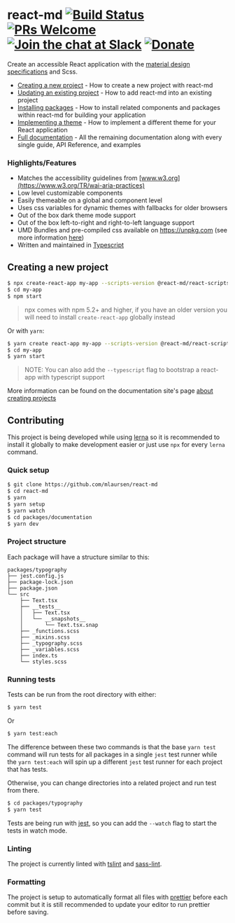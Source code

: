 # react-md [![Build Status](https://travis-ci.org/mlaursen/react-md.svg?branch=next)](https://travis-ci.org/mlaursen/react-md) [![PRs Welcome](https://img.shields.io/badge/PRs-welcome-green.svg)](https://github.com/mlaursen/react-md/pulls) [![Join the chat at Slack](https://react-md.herokuapp.com/badge.svg)](https://react-md.herokuapp.com) [![Donate](https://img.shields.io/badge/donate-paypal-blue.svg?style=flat-square)](https://paypal.me/mlaursen03)

Create an accessible React application with the
[material design specifications](https://material.io/design/) and Scss.

- [Creating a new project](#creating-a-new-project) - How to create a new
  project with react-md
- [Updating an existing project](https://react-md.dev/getting-started/updating-an-existing-project) -
  How to add react-md into an existing project
- [Installing packages](https://react-md.dev/getting-started/installation) - How
  to install related components and packages within react-md for building your
  application
- [Implementing a theme](https://react-md.dev/implementing-a-theme) - How to
  implement a different theme for your React application
- [Full documentation](https://react-md.dev) - All the remaining documentation
  along with every single guide, API Reference, and examples

### Highlights/Features

- Matches the accessibility guidelines from
  [www.w3.org](https://www.w3.org/TR/wai-aria-practices)
- Low level customizable components
- Easily themeable on a global and component level
- Uses css variables for dynamic themes with fallbacks for older browsers
- Out of the box dark theme mode support
- Out of the box left-to-right and right-to-left language support
- UMD Bundles and pre-compiled css available on https://unpkg.com (see more
  information [here](#))
- Written and maintained in [Typescript](https://www.typescriptlang.org/)

## Creating a new project

```sh
$ npx create-react-app my-app --scripts-version @react-md/react-scripts
$ cd my-app
$ npm start
```

> npx comes with npm 5.2+ and higher, if you have an older version you will need
> to install `create-react-app` globally instead

Or with `yarn`:

```sh
$ yarn create react-app my-app --scripts-version @react-md/react-scripts
$ cd my-app
$ yarn start
```

> NOTE: You can also add the `--typescript` flag to bootstrap a react-app with
> typescript support

More information can be found on the documentation site's page
[about creating projects](https://react-md.dev/getting-started/installation)

## Contributing

This project is being developed while using [lerna](https://lernajs.io/) so it
is recommended to install it globally to make development easier or just use
`npx` for every `lerna` command.

### Quick setup

```sh
$ git clone https://github.com/mlaursen/react-md
$ cd react-md
$ yarn
$ yarn setup
$ yarn watch
$ cd packages/documentation
$ yarn dev
```

### Project structure

Each package will have a structure similar to this:

```
packages/typography
├── jest.config.js
├── package-lock.json
├── package.json
└── src
    ├── Text.tsx
    ├── __tests__
    │   ├── Text.tsx
    │   └── __snapshots__
    │       └── Text.tsx.snap
    ├── _functions.scss
    ├── _mixins.scss
    ├── _typography.scss
    ├── _variables.scss
    ├── index.ts
    └── styles.scss
```

### Running tests

Tests can be run from the root directory with either:

```sh
$ yarn test
```

Or

```sh
$ yarn test:each
```

The difference between these two commands is that the base `yarn test` command
will run tests for all packages in a single `jest` test runner while the
`yarn test:each` will spin up a different `jest` test runner for each project
that has tests.

Otherwise, you can change directories into a related project and run test from
there.

```sh
$ cd packages/typography
$ yarn test
```

Tests are being run with [jest](https://jestjs.io/), so you can add the
`--watch` flag to start the tests in watch mode.

### Linting

The project is currently linted with
[tslint](https://palantir.github.io/tslint/) and
[sass-lint](https://github.com/sasstools/sass-lint).

### Formatting

The project is setup to automatically format all files with
[prettier](https://prettier.io/) before each commit but it is still recommended
to update your editor to run prettier before saving.
